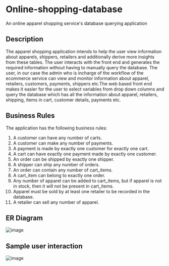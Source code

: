 # Online-shopping-database
An online apparel shopping service's database querying application

## Description
The apparel shopping application intends to help the user view information about
apparels, shippers, retailers and additionally derive more insights from these tables. The
user interacts with the front end and generates the required information without having
to manually query the database. The user, in our case the admin who is incharge of the
workflow of the ecommerce service can view and monitor information about apparel,
retailers, customers, payments, shippers etc.The web based front end
makes it easier for the user to select variables from drop down columns and query the
database which has all the information about apparel, retailers, shipping, items in cart,
customer details, payments etc.

## Business Rules

The application has the following business rules:

1. A customer can have any number of carts.
2. A customer can make any number of payments.
3. A payment is made by exactly one customer for exactly one cart.
4. A cart can have exactly one payment made by exactly one customer.
5. An order can be shipped by exactly one shipper.
6. A shipper can ship any number of orders.
7. An order can contain any number of cart_items.
8. A cart_item can belong to exactly one order.
9. Any number of apparel can be added to cart_items, but if apparel is not in stock,
then it will not be present in cart_items.
10. Apparel must be sold by at least one retailer to be recorded in the database.
11. A retailer can sell any number of apparel.

## ER Diagram
![image](https://user-images.githubusercontent.com/37374785/215333724-a6b982ba-b1d2-40cc-a27b-a811b8dddbba.png)

## Sample user interaction
![image](https://user-images.githubusercontent.com/37374785/215333922-d55eff6f-bff7-4180-96f4-02115dc9e891.png)
